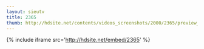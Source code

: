 ```yaml
---
layout: sieutv
title: 2365
thumb: http://hdsite.net/contents/videos_screenshots/2000/2365/preview_360p.mp4.jpg
---
```

{% include iframe src='http://hdsite.net/embed/2365' %}
 
